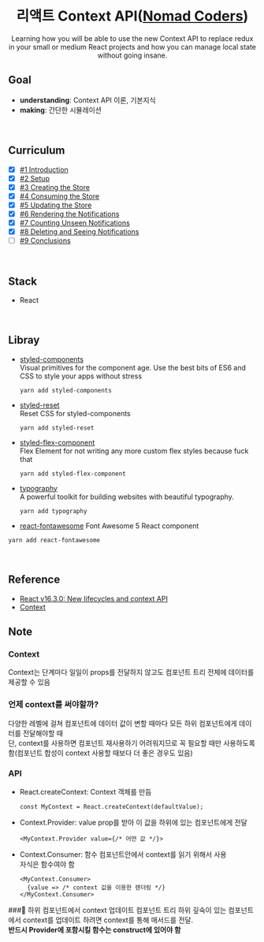 <div align="center">

# 리액트 Context API([Nomad Coders](https://academy.nomadcoders.co/p/antiredux-new-react-context-api))

Learning how you will be able to use the new Context API to replace redux in your small or medium React projects and how you can manage local state without going insane.

</div>

## Goal

- **understanding**: Context API 이론, 기본지식
- **making**: 간단한 시뮬레이션

</br>

## Curriculum

- [x] [#1 Introduction](https://github.com/sweetmilkys/nc-contextapi/commit/022394b718a9965537e0e7555772d7f854bfa4f1)
- [x] [#2 Setup](https://github.com/sweetmilkys/nc-contextapi/commit/82904c392e52231bceae6862b9947ccab2cfd604)
- [x] [#3 Creating the Store](https://github.com/sweetmilkys/nc-contextapi/commit/ee0408fe5bb634d6ffd90d2fe751585d775c92c7)
- [x] [#4 Consuming the Store](https://github.com/sweetmilkys/nc-contextapi/commit/7619dc26d141843afce086823bc8e2a69cc16382)
- [x] [#5 Updating the Store](https://github.com/sweetmilkys/nc-contextapi/commit/f25e06d1eb0608b189b4037ff3ef23791eb8858a)
- [x] [#6 Rendering the Notifications](https://github.com/sweetmilkys/nc-contextapi/commit/2bcf48f88cbb927c232836f201ba62204a25eb2d)
- [x] [#7 Counting Unseen Notifications](https://github.com/sweetmilkys/nc-contextapi/commit/c70420adecd28b3ca6960ccf0c83dce720085c2e)
- [x] [#8 Deleting and Seeing Notifications]()
- [ ] [#9 Conclusions]()

</br>

## Stack

- React

</br>

## Libray

- [styled-components](https://www.styled-components.com/docs)  
  Visual primitives for the component age. Use the best bits of ES6 and CSS to style your apps without stress

  ```
  yarn add styled-components
  ```

- [styled-reset](https://github.com/zacanger/styled-reset#readme)  
  Reset CSS for styled-components

  ```
  yarn add styled-reset
  ```

- [styled-flex-component](https://github.com/SaraVieira/styled-flex-component#readme)  
  Flex Element for not writing any more custom flex styles because fuck that

  ```
  yarn add styled-flex-component
  ```

- [typography](https://github.com/KyleAMathews/typography.js)  
  A powerful toolkit for building websites with beautiful typography.

  ```
  yarn add typography
  ```

- [react-fontawesome](https://github.com/FortAwesome/react-fontawesome)
  Font Awesome 5 React component

```
yarn add react-fontawesome
```

</br>

## Reference

- [React v16.3.0: New lifecycles and context API](https://reactjs.org/blog/2018/03/29/react-v-16-3.html)
- [Context](https://reactjs.org/docs/context.html)

## Note

### Context

Context는 단계마다 일일이 props를 전달하지 않고도 컴포넌트 트리 전체에 데이터를 제공할 수 있음

### 언제 context를 써야할까?

다양한 레벨에 걸쳐 컴포넌트에 데이터 값이 변할 때마다 모든 하위 컴포넌트에게 데이터를 전달해야할 때  
단, context를 사용하면 컴포넌트 재사용하기 어려워지므로 꼭 필요할 때만 사용하도록 함(컴포넌트 합성이 context 사용할 때보다 더 좋은 경우도 있음)

### API

- React.createContext: Context 객체를 만듬

  ```JS
  const MyContext = React.createContext(defaultValue);
  ```

- Context.Provider: value prop를 받아 이 값을 하위에 있는 컴포넌트에게 전달

  ```JS
  <MyContext.Provider value={/* 어떤 값 */}>
  ```

- Context.Consumer: 함수 컴포넌트안에서 context를 읽기 위해서 사용  
  자식은 함수여야 함

  ```JS
  <MyContext.Consumer>
    {value => /* context 값을 이용한 렌더링 */}
  </MyContext.Consumer>
  ```

### 하위 컴포넌트에서 context 업데이트
컴포넌트 트리 하위 깊숙이 있는 컴포넌트에서 context를 업데이트 하려면 context를 통해 매서드를 전달.  
**반드시 Provider에 포함시킬 함수는 construct에 있어야 함**
